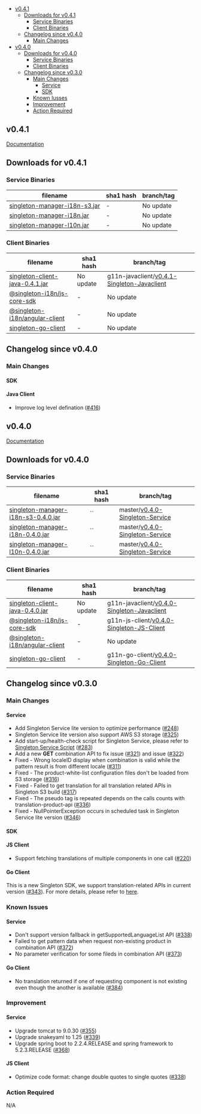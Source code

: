 - [v0.4.1](#v041)
  - [Downloads for v0.4.1](#downloads-for-v041)
    - [Service Binaries](#service-binaries)
    - [Client Binaries](#client-binaries)
  - [Changelog since v0.4.0](#changelog-since-v040)
      - [Main Changes](#main-changes)
- [v0.4.0](#v040)
  - [Downloads for v0.4.0](#ddwnloads-for-v040)
    - [Service Binaries](#service-binaries-1)
    - [Client Binaries](#client-binaries-1)
  - [Changelog since v0.3.0](#changelog-since-v030)
    - [Main Changes](#main-changes-1)
      - [Service](#service)
      - [SDK](#sdk-1)
    - [Known Iusses](#known-issues)
    - [Improvement](#improvement)
    - [Action Required](#action-required)

v0.4.1
-------
[Documentation](https://vmware.github.io/singleton/)

## Downloads for v0.4.1

### Service Binaries

filename | sha1 hash | branch/tag
-------- | --- | ------
[singleton-manager-i18n-s3.jar](https://repo1.maven.org/maven2/com/vmware/singleton/singleton-manager-i18n-s3/0.4.0/) | - | No update
[singleton-manager-i18n.jar](https://repo1.maven.org/maven2/com/vmware/singleton/singleton-manager-i18n/0.4.0) | - | No update
[singleton-manager-l10n.jar](https://repo1.maven.org/maven2/com/vmware/singleton/singleton-manager-l10n/0.4.0) | - | No update

### Client Binaries
filename | sha1 hash | branch/tag
-------- | --- | ------
[singleton-client-java-0.4.1.jar](https://repo1.maven.org/maven2/com/vmware/singleton/singleton-client-java/0.4.1/singleton-client-java-0.4.1.jar) | No update | g11n-javaclient/[v0.4.1-Singleton-Javaclient](https://github.com/vmware/singleton/releases/tag/v0.4.1-Singleton-Java-Client)
[@singleton-i18n/js-core-sdk](https://www.npmjs.com/package/@singleton-i18n/js-core-sdk) | - | No update
[@singleton-i18n/angular-client](https://www.npmjs.com/package/@singleton-i18n/angular-client) | - | No update
[singleton-go-client](#) | - | No update

## Changelog since v0.4.0

### Main Changes
#### SDK
#### Java Client
- Improve log level defination ([#416](https://github.com/vmware/singleton/pull/416))

v0.4.0
-------
[Documentation](https://vmware.github.io/singleton/)

## Downloads for v0.4.0

### Service Binaries
filename | sha1 hash | branch/tag
-------- | --- | ------
[singleton-manager-i18n-s3-0.4.0.jar](https://repo1.maven.org/maven2/com/vmware/singleton/singleton-manager-i18n-s3/0.4.0/singleton-manager-i18n-s3-0.4.0.jar) | `` | master/[v0.4.0-Singleton-Service](https://github.com/vmware/singleton/releases/tag/v0.4.0-Singleton-Service)
[singleton-manager-i18n-0.4.0.jar](https://repo1.maven.org/maven2/com/vmware/singleton/singleton-manager-i18n/0.4.0/singleton-manager-i18n-0.4.0.jar) | `` | master/[v0.4.0-Singleton-Service](https://github.com/vmware/singleton/releases/tag/v0.4.0-Singleton-Service)
[singleton-manager-l10n-0.4.0.jar](https://repo1.maven.org/maven2/com/vmware/singleton/singleton-manager-l10n/0.4.0/singleton-manager-l10n-0.4.0.jar) | `` | master/[v0.4.0-Singleton-Service](https://github.com/vmware/singleton/releases/tag/v0.4.0-Singleton-Service)

### Client Binaries
filename | sha1 hash | branch/tag
-------- | --- | ------
[singleton-client-java-0.4.0.jar](https://repo1.maven.org/maven2/com/vmware/singleton/singleton-client-java/0.4.0/singleton-client-java-0.4.0.jar) | No update | g11n-javaclient/[v0.4.0-Singleton-Javaclient](https://github.com/vmware/singleton/releases/tag/v0.4.0-Singleton-Java-Client)
[@singleton-i18n/js-core-sdk](https://www.npmjs.com/package/@singleton-i18n/js-core-sdk) | - | g11n-js-client/[v0.4.0-Singleton-JS-Client](https://github.com/vmware/singleton/releases/tag/v0.4.0-Singleton-JS-Client)
[@singleton-i18n/angular-client](https://www.npmjs.com/package/@singleton-i18n/angular-client) | - | No update
[singleton-go-client](#) | - | g11n-go-client/[v0.4.0-Singleton-Go-Client](https://github.com/vmware/singleton/releases/tag/v0.4.0-Singleton-Go-Client)

## Changelog since v0.3.0

### Main Changes
#### Service
- Add Singleton Service lite version to optimize performance ([#248](https://github.com/vmware/singleton/issues/248))
- Singleton Service lite version also support AWS S3 storage ([#325](https://github.com/vmware/singleton/issues/325))
- Add start-up/health-check script for Singleton Service, please refer to [Singleton Service Script](https://vmware.github.io/singleton/docs/overview/singleton-service/singleton-service-script/) ([#283](https://github.com/vmware/singleton/issues/283))
- Add a new **GET** combination API to fix issue ([#321](https://github.com/vmware/singleton/issues/321)) and issue ([#322](https://github.com/vmware/singleton/issues/322))
- Fixed - Wrong localeID display when combination is valid while the pattern result is from different locale ([#311](https://github.com/vmware/singleton/issues/311))
- Fixed - The product-white-list configuration files don't be loaded from S3 storage ([#316](https://github.com/vmware/singleton/issues/316))
- Fixed - Failed to get translation for all translation related APIs in Singleton S3 build ([#317](https://github.com/vmware/singleton/issues/317))
- Fixed - The pseudo tag is repeated depends on the calls counts with translation-product-api ([#336](https://github.com/vmware/singleton/issues/336))
- Fixed - NullPointerException occurs in scheduled task in Singleton Service lite version ([#346](https://github.com/vmware/singleton/issues/346))

#### SDK
#### JS Client
- Support fetching translations of multiple components in one call ([#220](https://github.com/vmware/singleton/issues/220))

#### Go Client
This is a new Singleton SDK, we support translation-related APIs in current version ([#343](https://github.com/vmware/singleton/issues/343)). 
For more details, please refer to [here](https://github.com/vmware/singleton/blob/g11n-go-client/README.md).

### Known Issues
#### Service
- Don't support version fallback in getSupportedLanguageList API ([#338](https://github.com/vmware/singleton/issues/338))
- Failed to get pattern data when request non-existing product in combination API ([#372](https://github.com/vmware/singleton/issues/372))
- No parameter verification for some fileds in combination API ([#373](https://github.com/vmware/singleton/issues/373))

#### Go Client
- No translation returned if one of requesting component is not existing even though the another is available ([#384](https://github.com/vmware/singleton/issues/384))

### Improvement
#### Service
- Upgrade tomcat to 9.0.30 ([#355](https://github.com/vmware/singleton/issues/355))
- Upgrade snakeyaml to 1.25 ([#339](https://github.com/vmware/singleton/issues/339))
- Upgrade spring boot to 2.2.4.RELEASE and  spring framework to 5.2.3.RELEASE ([#368](https://github.com/vmware/singleton/issues/368))

#### JS Client
- Optimize code format: change double quotes to single quotes ([#338](https://github.com/vmware/singleton/issues/338))

### Action Required
N/A
